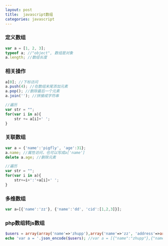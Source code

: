 ```yaml
---
layout: post
title:  javascript数组
categories: javascript
---
```


### 定义数组

```javascript
var a = [1, 2, 3];
typeof a; //"object", 数组是对象
a.length; //数组长度
```

### 相关操作

```javascript
a[0]; //下标访问
a.push(4); //在数组末尾添加元素
a.pop(); //删除最后一个元素
a.join(''); //拼接成字符串

//遍历
var str = "";
for(var i in a){
    str += a[i]+' ';
}
```

### 关联数组

```javascript
var a = {'name':'pigfly', 'age':31};
a.name; //属性访问，也可以写成a['name']
delete a.age; //删除元素

//遍历
var str = "";
for(var i in a){
    str+=i+':'+a[i]+' ';
}
```

### 多维数组

```javascript
var a=[{'name':'zz'}, {'name':'dd', 'cid':[1,2,3]}];
```

### php数组转js数组

```php
$users = array(array('name'=>'zhupp'),array('name'=>'zz', 'address'=>array('province'=>'gd', 'city'=>'sz')));
echo 'var a = '.json_encode($users); //var a = [{"name":"zhupp"},{"name":"zz","address":{"province":"gd","city":"sz"}}]
```